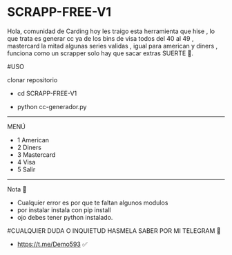 # SCRAPP-FREE-V1
Hola, comunidad de Carding hoy les traigo esta herramienta que hise , lo que trata es generar cc ya de los bins de visa todos del 40 al 49 , mastercard la mitad algunas series validas , igual para american y diners , funciona como un scrapper solo hay que sacar extras SUERTE 🤞.

#USO

clonar repositorio 

- cd SCRAPP-FREE-V1

- python cc-generador.py 

*****
MENÚ

- 1 American
- 2 Diners
- 3 Mastercard
- 4 Visa
- 5 Salir

*****

Nota 📝 

- Cualquier error es por que te faltan algunos modulos
- por instalar instala con pip install
- ojo debes tener python instalado.

#CUALQUIER DUDA O INQUIETUD 
HASMELA SABER POR MI TELEGRAM 🔔

- https://t.me/Demo593 ✅️
